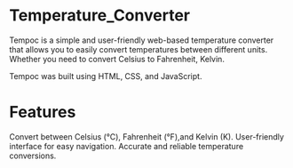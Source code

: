 # Temperature_Converter


Tempoc is a simple and user-friendly web-based temperature converter that allows you to easily convert temperatures between different units. Whether you need to convert Celsius to Fahrenheit, Kelvin.

Tempoc was built using HTML, CSS, and JavaScript.

# Features

Convert between Celsius (°C), Fahrenheit (°F),and Kelvin (K).
User-friendly interface for easy navigation.
Accurate and reliable temperature conversions.
